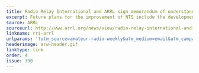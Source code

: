 ```yaml
---
title: Radio Relay International and ARRL sign memorandum of understanding
excerpt: Future plans for the improvement of NTS include the development of additional robust HF digital networks.
source: ARRL
sourceurl: http://www.arrl.org/news/view/radio-relay-international-and-arrl-sign-memorandum-of-understanding
linkname: rri-arrl
urlparams: '?utm_source=amateur-radio-weekly&utm_medium=email&utm_campaign=newsletter'
headerimage: arw-header.gif
linktype: link
order: 4
issue: 390
---
```

